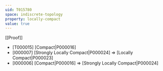 ```yaml
---
uid: T015780
space: indiscrete-topology
property: locally-compact
value: true
---
```

[[Proof]]

* [T000015] [Compact|P000016]
* [I000007] [Strongly Locally Compact|P000024] => [Locally Compact|P000023]
* [I000006] [Compact|P000016] => [Strongly Locally Compact|P000024]

